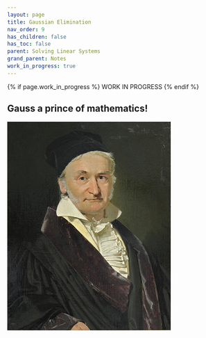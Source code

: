 ```yaml
---
layout: page
title: Gaussian Elimination
nav_order: 9
has_children: false
has_toc: false
parent: Solving Linear Systems
grand_parent: Notes
work_in_progress: true 
---
```


{% if page.work_in_progress %}
    WORK IN PROGRESS
{% endif %}

## Gauss a prince of mathematics!

![Dapper Carl](/assets/images/gauss.jpg)
